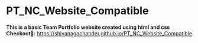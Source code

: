 # PT_NC_Website_Compatible
<b>This is a basic Team Portfolio website created using html and css</b>
<br>
<b>Checkout🚀</b>:
https://shivanagachander.github.io/PT_NC_Website_Compatible
